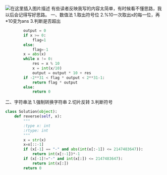 ﻿![在这里插入图片描述](https://img-blog.csdnimg.cn/20190313160924298.png?x-oss-process=image/watermark,type_ZmFuZ3poZW5naGVpdGk,shadow_10,text_aHR0cHM6Ly9ibG9nLmNzZG4ubmV0L2phY2tpZV9vMm8y,size_16,color_FFFFFF,t_70)
有些读者反映我写的内容太简单，有时候看不懂思路，我以后会记得写好思路。
一、数值法
1.取出符号位
2.%10一次取出x的每一位，再*10变为ans
3.判断是否超出

```python
	    output = 0
        if x >= 0:
            flag=1
        else:
            flag=-1
        x = abs(x)
        while x != 0:
            res = x % 10
            x = int(x/10)
            output = output * 10 + res
        if -2**31 < flag * output < 2**31-1:
            return flag * output
        else:
            return 0
```
二、字符串法
1.强制转换字符串
2.切片反转
3.判断符号

```python
class Solution(object):
    def reverse(self, x):
        """
        :type x: int
        :rtype: int
        """
        x = str(x)
        x=x[::-1]
        if (x[-1] == "-" and abs(int(x[:-1]) <= 2147483647)): 
        	return int(x[:-1])*-1
        if (x[-1]!="-" and int(x[:]) <= 2147483647):
        	return int(x[:])
        return 0
```


